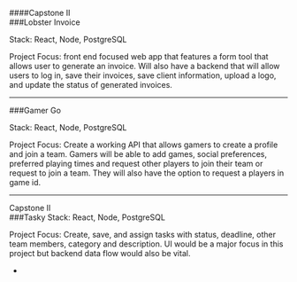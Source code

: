 ####Capstone II  
###Lobster Invoice

Stack: React, Node, PostgreSQL


Project Focus: front end focused web app that features a form tool that allows user to generate an invoice. Will also have a backend that will allow users to log in, save their invoices, save client information, upload a logo, and update the status of generated invoices. 
 
 

----

###Gamer Go

Stack: React, Node, PostgreSQL


Project Focus: Create a working API that allows gamers to create a profile and join a team. Gamers will be able to add games, social preferences, preferred playing times and request other players to join their team or request to join a team. They will also have the option to request a players in game id. 

---- 

Capstone II  
###Tasky
Stack: React, Node, PostgreSQL

Project Focus: Create, save, and assign tasks with status, deadline, other team members, category and description. UI would be a major focus in this project but backend data flow would also be vital. 


*